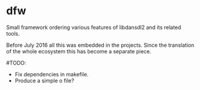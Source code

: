 # dfw

Small framework ordering various features of libdansdl2 and its related tools.

Before July 2016 all this was embedded in the projects. Since the translation of the whole ecosystem this has become a separate piece.

#TODO:

- Fix dependencies in makefile.
- Produce a simple o file?
